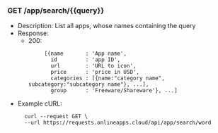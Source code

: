 ### GET /app/search/{{query}}
- Description: List all apps, whose names containing the query
- Response:
    - 200: 
      ```
           [{name       : 'App name',
             id         : 'app ID',
             url        : 'URL to icon',
             price      : 'price in USD',
             categories : [{name:"category name", subcategory:"subcategory name"}, ...],
             group      : 'Freeware/Shareware'}, ...]
- Example cURL:
  ```
    curl --request GET \
    --url https://requests.onlineapps.cloud/api/app/search/word
